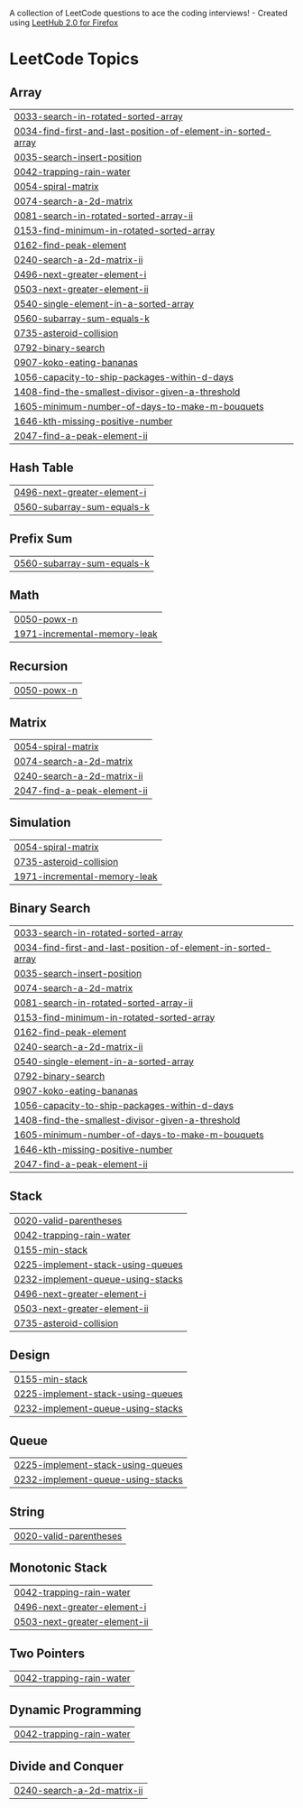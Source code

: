 A collection of LeetCode questions to ace the coding interviews! - Created using [LeetHub 2.0 for Firefox](https://github.com/maitreya2954/LeetHub-2.0-Firefox)
<!---LeetCode Topics Start-->
# LeetCode Topics
## Array
|  |
| ------- |
| [0033-search-in-rotated-sorted-array](https://github.com/tusharsolan/DSA-with-Python/tree/master/0033-search-in-rotated-sorted-array) |
| [0034-find-first-and-last-position-of-element-in-sorted-array](https://github.com/tusharsolan/DSA-with-Python/tree/master/0034-find-first-and-last-position-of-element-in-sorted-array) |
| [0035-search-insert-position](https://github.com/tusharsolan/DSA-with-Python/tree/master/0035-search-insert-position) |
| [0042-trapping-rain-water](https://github.com/tusharsolan/DSA-with-Python/tree/master/0042-trapping-rain-water) |
| [0054-spiral-matrix](https://github.com/tusharsolan/DSA-with-Python/tree/master/0054-spiral-matrix) |
| [0074-search-a-2d-matrix](https://github.com/tusharsolan/DSA-with-Python/tree/master/0074-search-a-2d-matrix) |
| [0081-search-in-rotated-sorted-array-ii](https://github.com/tusharsolan/DSA-with-Python/tree/master/0081-search-in-rotated-sorted-array-ii) |
| [0153-find-minimum-in-rotated-sorted-array](https://github.com/tusharsolan/DSA-with-Python/tree/master/0153-find-minimum-in-rotated-sorted-array) |
| [0162-find-peak-element](https://github.com/tusharsolan/DSA-with-Python/tree/master/0162-find-peak-element) |
| [0240-search-a-2d-matrix-ii](https://github.com/tusharsolan/DSA-with-Python/tree/master/0240-search-a-2d-matrix-ii) |
| [0496-next-greater-element-i](https://github.com/tusharsolan/DSA-with-Python/tree/master/0496-next-greater-element-i) |
| [0503-next-greater-element-ii](https://github.com/tusharsolan/DSA-with-Python/tree/master/0503-next-greater-element-ii) |
| [0540-single-element-in-a-sorted-array](https://github.com/tusharsolan/DSA-with-Python/tree/master/0540-single-element-in-a-sorted-array) |
| [0560-subarray-sum-equals-k](https://github.com/tusharsolan/DSA-with-Python/tree/master/0560-subarray-sum-equals-k) |
| [0735-asteroid-collision](https://github.com/tusharsolan/DSA-with-Python/tree/master/0735-asteroid-collision) |
| [0792-binary-search](https://github.com/tusharsolan/DSA-with-Python/tree/master/0792-binary-search) |
| [0907-koko-eating-bananas](https://github.com/tusharsolan/DSA-with-Python/tree/master/0907-koko-eating-bananas) |
| [1056-capacity-to-ship-packages-within-d-days](https://github.com/tusharsolan/DSA-with-Python/tree/master/1056-capacity-to-ship-packages-within-d-days) |
| [1408-find-the-smallest-divisor-given-a-threshold](https://github.com/tusharsolan/DSA-with-Python/tree/master/1408-find-the-smallest-divisor-given-a-threshold) |
| [1605-minimum-number-of-days-to-make-m-bouquets](https://github.com/tusharsolan/DSA-with-Python/tree/master/1605-minimum-number-of-days-to-make-m-bouquets) |
| [1646-kth-missing-positive-number](https://github.com/tusharsolan/DSA-with-Python/tree/master/1646-kth-missing-positive-number) |
| [2047-find-a-peak-element-ii](https://github.com/tusharsolan/DSA-with-Python/tree/master/2047-find-a-peak-element-ii) |
## Hash Table
|  |
| ------- |
| [0496-next-greater-element-i](https://github.com/tusharsolan/DSA-with-Python/tree/master/0496-next-greater-element-i) |
| [0560-subarray-sum-equals-k](https://github.com/tusharsolan/DSA-with-Python/tree/master/0560-subarray-sum-equals-k) |
## Prefix Sum
|  |
| ------- |
| [0560-subarray-sum-equals-k](https://github.com/tusharsolan/DSA-with-Python/tree/master/0560-subarray-sum-equals-k) |
## Math
|  |
| ------- |
| [0050-powx-n](https://github.com/tusharsolan/DSA-with-Python/tree/master/0050-powx-n) |
| [1971-incremental-memory-leak](https://github.com/tusharsolan/DSA-with-Python/tree/master/1971-incremental-memory-leak) |
## Recursion
|  |
| ------- |
| [0050-powx-n](https://github.com/tusharsolan/DSA-with-Python/tree/master/0050-powx-n) |
## Matrix
|  |
| ------- |
| [0054-spiral-matrix](https://github.com/tusharsolan/DSA-with-Python/tree/master/0054-spiral-matrix) |
| [0074-search-a-2d-matrix](https://github.com/tusharsolan/DSA-with-Python/tree/master/0074-search-a-2d-matrix) |
| [0240-search-a-2d-matrix-ii](https://github.com/tusharsolan/DSA-with-Python/tree/master/0240-search-a-2d-matrix-ii) |
| [2047-find-a-peak-element-ii](https://github.com/tusharsolan/DSA-with-Python/tree/master/2047-find-a-peak-element-ii) |
## Simulation
|  |
| ------- |
| [0054-spiral-matrix](https://github.com/tusharsolan/DSA-with-Python/tree/master/0054-spiral-matrix) |
| [0735-asteroid-collision](https://github.com/tusharsolan/DSA-with-Python/tree/master/0735-asteroid-collision) |
| [1971-incremental-memory-leak](https://github.com/tusharsolan/DSA-with-Python/tree/master/1971-incremental-memory-leak) |
## Binary Search
|  |
| ------- |
| [0033-search-in-rotated-sorted-array](https://github.com/tusharsolan/DSA-with-Python/tree/master/0033-search-in-rotated-sorted-array) |
| [0034-find-first-and-last-position-of-element-in-sorted-array](https://github.com/tusharsolan/DSA-with-Python/tree/master/0034-find-first-and-last-position-of-element-in-sorted-array) |
| [0035-search-insert-position](https://github.com/tusharsolan/DSA-with-Python/tree/master/0035-search-insert-position) |
| [0074-search-a-2d-matrix](https://github.com/tusharsolan/DSA-with-Python/tree/master/0074-search-a-2d-matrix) |
| [0081-search-in-rotated-sorted-array-ii](https://github.com/tusharsolan/DSA-with-Python/tree/master/0081-search-in-rotated-sorted-array-ii) |
| [0153-find-minimum-in-rotated-sorted-array](https://github.com/tusharsolan/DSA-with-Python/tree/master/0153-find-minimum-in-rotated-sorted-array) |
| [0162-find-peak-element](https://github.com/tusharsolan/DSA-with-Python/tree/master/0162-find-peak-element) |
| [0240-search-a-2d-matrix-ii](https://github.com/tusharsolan/DSA-with-Python/tree/master/0240-search-a-2d-matrix-ii) |
| [0540-single-element-in-a-sorted-array](https://github.com/tusharsolan/DSA-with-Python/tree/master/0540-single-element-in-a-sorted-array) |
| [0792-binary-search](https://github.com/tusharsolan/DSA-with-Python/tree/master/0792-binary-search) |
| [0907-koko-eating-bananas](https://github.com/tusharsolan/DSA-with-Python/tree/master/0907-koko-eating-bananas) |
| [1056-capacity-to-ship-packages-within-d-days](https://github.com/tusharsolan/DSA-with-Python/tree/master/1056-capacity-to-ship-packages-within-d-days) |
| [1408-find-the-smallest-divisor-given-a-threshold](https://github.com/tusharsolan/DSA-with-Python/tree/master/1408-find-the-smallest-divisor-given-a-threshold) |
| [1605-minimum-number-of-days-to-make-m-bouquets](https://github.com/tusharsolan/DSA-with-Python/tree/master/1605-minimum-number-of-days-to-make-m-bouquets) |
| [1646-kth-missing-positive-number](https://github.com/tusharsolan/DSA-with-Python/tree/master/1646-kth-missing-positive-number) |
| [2047-find-a-peak-element-ii](https://github.com/tusharsolan/DSA-with-Python/tree/master/2047-find-a-peak-element-ii) |
## Stack
|  |
| ------- |
| [0020-valid-parentheses](https://github.com/tusharsolan/DSA-with-Python/tree/master/0020-valid-parentheses) |
| [0042-trapping-rain-water](https://github.com/tusharsolan/DSA-with-Python/tree/master/0042-trapping-rain-water) |
| [0155-min-stack](https://github.com/tusharsolan/DSA-with-Python/tree/master/0155-min-stack) |
| [0225-implement-stack-using-queues](https://github.com/tusharsolan/DSA-with-Python/tree/master/0225-implement-stack-using-queues) |
| [0232-implement-queue-using-stacks](https://github.com/tusharsolan/DSA-with-Python/tree/master/0232-implement-queue-using-stacks) |
| [0496-next-greater-element-i](https://github.com/tusharsolan/DSA-with-Python/tree/master/0496-next-greater-element-i) |
| [0503-next-greater-element-ii](https://github.com/tusharsolan/DSA-with-Python/tree/master/0503-next-greater-element-ii) |
| [0735-asteroid-collision](https://github.com/tusharsolan/DSA-with-Python/tree/master/0735-asteroid-collision) |
## Design
|  |
| ------- |
| [0155-min-stack](https://github.com/tusharsolan/DSA-with-Python/tree/master/0155-min-stack) |
| [0225-implement-stack-using-queues](https://github.com/tusharsolan/DSA-with-Python/tree/master/0225-implement-stack-using-queues) |
| [0232-implement-queue-using-stacks](https://github.com/tusharsolan/DSA-with-Python/tree/master/0232-implement-queue-using-stacks) |
## Queue
|  |
| ------- |
| [0225-implement-stack-using-queues](https://github.com/tusharsolan/DSA-with-Python/tree/master/0225-implement-stack-using-queues) |
| [0232-implement-queue-using-stacks](https://github.com/tusharsolan/DSA-with-Python/tree/master/0232-implement-queue-using-stacks) |
## String
|  |
| ------- |
| [0020-valid-parentheses](https://github.com/tusharsolan/DSA-with-Python/tree/master/0020-valid-parentheses) |
## Monotonic Stack
|  |
| ------- |
| [0042-trapping-rain-water](https://github.com/tusharsolan/DSA-with-Python/tree/master/0042-trapping-rain-water) |
| [0496-next-greater-element-i](https://github.com/tusharsolan/DSA-with-Python/tree/master/0496-next-greater-element-i) |
| [0503-next-greater-element-ii](https://github.com/tusharsolan/DSA-with-Python/tree/master/0503-next-greater-element-ii) |
## Two Pointers
|  |
| ------- |
| [0042-trapping-rain-water](https://github.com/tusharsolan/DSA-with-Python/tree/master/0042-trapping-rain-water) |
## Dynamic Programming
|  |
| ------- |
| [0042-trapping-rain-water](https://github.com/tusharsolan/DSA-with-Python/tree/master/0042-trapping-rain-water) |
## Divide and Conquer
|  |
| ------- |
| [0240-search-a-2d-matrix-ii](https://github.com/tusharsolan/DSA-with-Python/tree/master/0240-search-a-2d-matrix-ii) |
<!---LeetCode Topics End-->